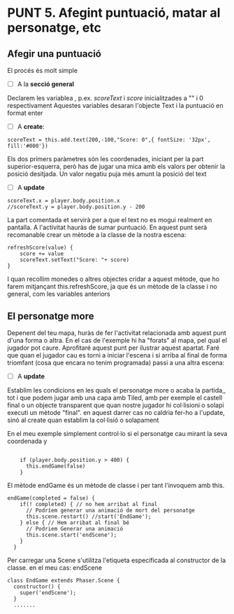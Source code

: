 # PUNT 5. Afegint puntuació, matar al personatge, etc 

## Afegir una puntuació

El procés és molt simple

- [ ] A la **secció general**

Declarem les variablea , p.ex. *scoreText* i *score*  inicialitzades a "" i 0 respectivament
Aquestes variables desaran l'objecte Text i la puntuació en format enter

- [ ] A **create**:

```
scoreText = this.add.text(200,-100,"Score: 0",{ fontSize: '32px', fill:'#000'})
```

Els dos primers paràmetres són les coordenades, iniciant per la part superior-esquerra,  però has de jugar una mica amb els valors per obtenir la posició desitjada. Un valor negatiu puja més amunt la posició del text
 
- [ ] A **update**

```
scoreText.x = player.body.position.x
//scoreText.y = player.body.position.y - 200
```

La part comentada et servirà per a que el text no es mogui realment en pantalla. A l'activitat hauràs de sumar puntuació. En aquest punt serà recomanable crear un mètode a la classe de la nostra escena:

```
refreshScore(value) {
    score += value
    scoreText.setText("Score: "+ score)
}
```
I quan recollim monedes o altres objectes cridar a aquest mètode, que ho farem mitjançant this.refreshScore, ja que és un mètode de la classe i no general, com les variables anteriors


## El personatge more

Depenent del teu mapa, huràs de fer l'activitat relacionada amb aquest punt d'una forma o altra. En el cas de l'exemple hi ha "forats" al mapa, pel qual el jugador pot caure. Aprofitaré aquest punt per ilustrar aquest apartat. Faré que quan el jugador cau es torni a iniciar l'escena i si arriba al final de forma triomfant (cosa que encara no tenim programada) passi a una altra escena:

- [ ] A **update**

Establim les condicions en les quals el personatge more o acaba la partida,, tot i que podem jugar amb una capa amb Tiled, amb per exemple el castell final o un objecte transparent que quan  nostre jugador hi col·lisioni o solapi executi un mètode "final". en aquest darrer cas no caldria fer-ho a l'update, sinó al create quan establim la col·lisió o solapament 

En el meu exemple simplement control·lo si el personatge cau mirant la seva coordenada y

```

    if (player.body.position.y > 400) {
      this.endGame(false)
    }
```

El mètode endGame és un mètode de classe i per tant l'invoquem amb this.


```
endGame(completed = false) {
    if(! completed) { // no hem arribat al final
      // Podríem generar una animació de mort del personatge
      this.scene.restart() //start('EndGame');
    } else { // Hem arribat al final bé
      // Podriem Generar una animació
      this.scene.start('endScene');
    }
  }
```

Per carregar una Scene s'utilitza l'etiqueta especificada al constructor de la classe. en el meu cas: endScene

```
class EndGame extends Phaser.Scene {
  constructor() {
    super('endScene');
  }
  .......
```


